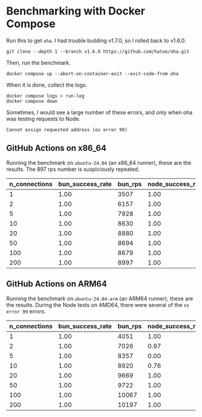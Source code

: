 # Benchmarking with Docker Compose

Run this to get `oha`.  I had trouble building v1.7.0, so I rolled back to v1.6.0.
```shell
git clone --depth 1 --branch v1.6.0 https://github.com/hatoo/oha.git
```

Then, run the benchmark.
```shell
docker compose up --abort-on-container-exit --exit-code-from oha
```

When it is done, collect the logs.
```shell
docker compose logs > run-log
docker compose down
```

Sometimes, I would see a large number of these errors, and only when oha was testing requests to Node.
```
Cannot assign requested address (os error 99)
```

## GitHub Actions on x86_64

Running the benchmark on `ubuntu-24.04` (an x86_64 runner), these are the results.  The 897 rps
number is suspiciously repeated.

| n_connections | bun_success_rate | bun_rps | node_success_rate | node_rps |
| ------------- | ------------- | ------------- | ------------- | ------------- |
|1|1.00|3507|1.00|1653|
|2|1.00|6157|1.00|774|
|5|1.00|7928|1.00|847|
|10|1.00|8630|1.00|1977|
|20|1.00|8880|1.00|897|
|50|1.00|8694|1.00|897|
|100|1.00|8679|1.00|2139|
|200|1.00|8997|1.00|2096|

## GitHub Actions on ARM64

Running the benchmark on `ubuntu-24.04-arm` (an ARM64 runner), these are the results.  During
the Node tests on AMD64, there were several of the `os error 99` errors.

| n_connections | bun_success_rate | bun_rps | node_success_rate | node_rps |
| ------------- | ------------- | ------------- | ------------- | ------------- |
|1|1.00|4051|1.00|1780|
|2|1.00|7026|0.97|1079 *|
|5|1.00|8357|0.00|1203 *|
|10|1.00|8920|0.76|2247 *|
|20|1.00|9669|1.00|1871|
|50|1.00|9722|1.00|1823|
|100|1.00|10067|1.00|2449|
|200|1.00|10197|1.00|2487|
